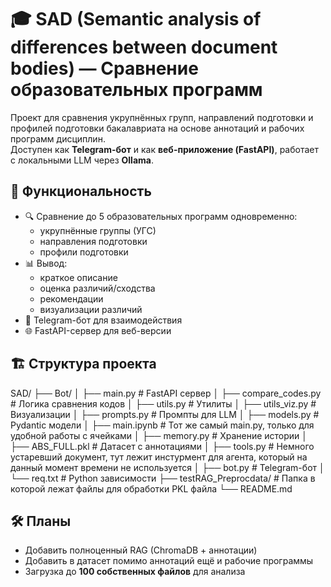 # 🎓 SAD (Semantic analysis of differences between document bodies) — Сравнение образовательных программ

Проект для сравнения укрупнённых групп, направлений подготовки и профилей подготовки бакалавриата на основе аннотаций и рабочих программ дисциплин.  
Доступен как **Telegram-бот** и как **веб-приложение (FastAPI)**, работает с локальными LLM через **Ollama**.

## 📌 Функциональность
- 🔍 Сравнение до 5 образовательных программ одновременно:
  - укрупнённые группы (УГС)
  - направления подготовки
  - профили подготовки
- 📊 Вывод:
  - краткое описание
  - оценка различий/сходства
  - рекомендации
  - визуализации различий
- 🤖 Telegram-бот для взаимодействия
- 🌐 FastAPI-сервер для веб-версии

## 🏗️ Структура проекта
SAD/
├── Bot/
│ ├── main.py # FastAPI сервер
│ ├── compare_codes.py # Логика сравнения кодов
│ ├── utils.py # Утилиты
│ ├── utils_viz.py # Визуализации
│ ├── prompts.py # Промпты для LLM
│ ├── models.py # Pydantic модели
│ ├── main.ipynb # Тот же самый main.py, только для удобной работы с ячейками
│ ├── memory.py # Хранение истории
│ ├── ABS_FULL.pkl # Датасет с аннотациями
│ ├── tools.py # Немного устаревший документ, тут лежит инстурмент для агента, который на данный момент времени не используется
│ ├── bot.py # Telegram-бот
│ └── req.txt # Python зависимости
├── testRAG_Preprocdata/ # Папка в которой лежат файлы для обработки PKL файла
└── README.md

## 🛠️ Планы
- Добавить полноценный RAG (ChromaDB + аннотации)
- Добавить в датасет помимо аннотаций ещё и рабочие программы
- Загрузка до **100 собственных файлов** для анализа
